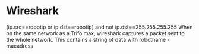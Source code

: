 # Wireshark
(ip.src==robotip or ip.dst==robotip) and not ip.dst==255.255.255.255
When on the same network as a Trifo max, wireshark captures a packet sent to the whole network. This contains a string of data with robotname - macadress

